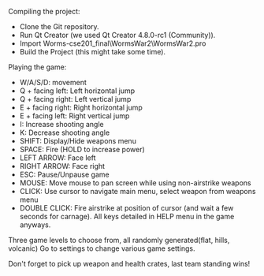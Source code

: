 Compiling the project:
- Clone the Git repository.
- Run Qt Creator (we used Qt Creator 4.8.0-rc1 (Community)).
- Import Worms-cse201_final\WormsWar2\WormsWar2.pro
- Build the Project (this might take some time).

Playing the game:
- W/A/S/D: movement
- Q + facing left: Left horizontal jump
- Q + facing right: Left vertical jump 
- E + facing right: Right horizontal jump
- E + facing left: Right vertical jump
- I: Increase shooting angle
- K: Decrease shooting angle
- SHIFT: Display/Hide weapons menu
- SPACE: Fire (HOLD to increase power)
- LEFT ARROW: Face left
- RIGHT ARROW: Face right
- ESC: Pause/Unpause game
- MOUSE: Move mouse to pan screen while using non-airstrike weapons
- CLICK: Use cursor to navigate main menu, select weapon from weapons menu
- DOUBLE CLICK: Fire airstrike at position of cursor (and wait a few seconds for carnage).
All keys detailed in HELP menu in the game anyways.

Three game levels to choose from, all randomly generated(flat, hills, volcanic)
Go to settings to change various game settings. 

Don't forget to pick up weapon and health crates, last team standing wins!
